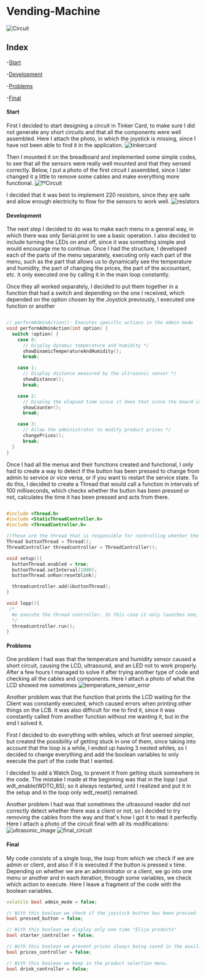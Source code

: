 # Vending-Machine
![Circuit](https://github.com/Ruben249/Vending-Machine/assets/102288264/f5f2649f-5cb5-4014-81be-882e3dd513ed)

## Index
-[Start](#start)

-[Development](#development)

-[Problems](#problems)

-[Final](#final)


#### Start
First I decided to start designing a circuit in Tinker Card, to make sure I did not generate any short circuits and that all the components were well assembled.
Here I attach the photo, in which the joystick is missing, since I have not been able to find it in the application.
![tinkercard](https://github.com/Ruben249/Vending-Machine/assets/102288264/e6459527-0087-4790-9a6b-de8bf26ad891)

Then I mounted it on the breadboard and implemented some simple codes, to see that all the sensors were really well mounted and that they sensed correctly.
Below, I put a photo of the first circuit I assembled, since I later changed it a little to remove some cables and make everything more functional.
![1ºCircuit](https://github.com/Ruben249/Vending-Machine/assets/102288264/10c3fb46-9dab-41f4-9a36-3181d2223296)

I decided that it was best to implement 220 resistors, since they are safe and allow enough electricity to flow for the sensors to work well.
![resistors](https://github.com/Ruben249/Vending-Machine/assets/102288264/81d17d79-c596-4fef-9fd4-e36685864b1a)



#### Development
The next step I decided to do was to make each menu in a general way, in which there was only Serial.print to see a basic operation. I also decided to include turning the LEDs on and off, since it was something simple and would encourage me to continue. Once I had the structure, I developed each of the parts of the menu separately, executing only each part of the menu, such as the part that allows us to dynamically see the temperature and humidity, the part of changing the prices, the part of the accountant, etc. it only executed one by calling it in the main loop constantly.

Once they all worked separately, I decided to put them together in a function that had a switch and depending on the one I received, which depended on the option chosen by the Joystick previously, I executed one function or another

``` cpp

// performAdminAction(): Executes specific actions in the admin mode
void performAdminAction(int option) {
  switch (option) {
    case 0:
      // Display dynamic temperature and humidity */
      showDinamicTemperatureAndHumidity();
      break;

    case 1:
      // Display distance measured by the ultrasonic sensor */
      showDistance();
      break;

    case 2:
      // Display the elapsed time since it does that since the board is booted */
      showCounter();
      break;

    case 3:
      // Allow the administrator to modify product prices */
      changePrices();
      break;
  }
}
```
Once I had all the menus and their functions created and functional, I only had to create a way to detect if the button has been pressed to change from admin to service or vice versa, or if you want to restart the service state. To do this, I decided to create a Thread that would call a function in intervals of 100 milliseconds, which checks whether the button has been pressed or not, calculates the time it has been pressed and acts from there.

``` cpp

#include <Thread.h>
#include <StaticThreadController.h>
#include <ThreadController.h>

//These are the thread that is responsible for controlling whether the button has been pressed and its controller.
Thread buttonThread = Thread();
ThreadController threadcontroller = ThreadController();

void setup(){
  buttonThread.enabled = true;
  buttonThread.setInterval(1000);
  buttonThread.onRun(resetblink);

  threadcontroller.add(&buttonThread);
}

void lopp(){
 /*
  We execute the thread controller. In this case it only launches one, which is the one that checks if the button has been pressed or not.
  */
  threadcontroller.run();
}
```

#### Problems
One problem I had was that the temperature and humidity sensor caused a short circuit, causing the LCD, ultrasound, and an LED not to work properly. After a few hours I managed to solve it after trying another type of code and checking all the cables and components.
Here I attach a photo of what the LCD showed me sometimes
![temperature_sensor_error](https://github.com/Ruben249/Vending-Machine/assets/102288264/f3b22a54-4fb7-4266-9ee0-e8642554f022)


Another problem was that the function that prints the LCD waiting for the Client was constantly executed, which caused errors when printing other things on the LCB. It was also difficult for me to find it, since it was constantly called from another function without me wanting it, but in the end I solved it.

First I decided to do everything with whiles, which at first seemed simpler, but created the possibility of getting stuck in one of them, since taking into account that the loop is a while, I ended up having 3 nested whiles, so I decided to change everything and add the boolean variables to only execute the part of the code that I wanted.

I decided to add a Watch Dog, to prevent it from getting stuck somewhere in the code. The mistake I made at the beginning was that in the lopp I put wdt_enable(WDTO_8S); so it always restarted, until I realized and put it in the setup and in the loop only wdt_reset() remained.

Another problem I had was that sometimes the ultrasound reader did not correctly detect whether there was a client or not, so I decided to try removing the cables from the way and that's how I got it to read it perfectly. Here I attach a photo of the circuit final with all its modifications:
![ultrasonic_image](https://github.com/Ruben249/Vending-Machine/assets/102288264/7174bd58-9284-468f-9999-08218e337d0a)
![final_circuit](https://github.com/Ruben249/Vending-Machine/assets/102288264/dbdec29a-7850-4e18-b31b-9dc6fbf8202f)


#### Final
My code consists of a single loop, the loop from which we check if we are admin or client, and also if it is executed if the button is pressed x time. Depending on whether we are an administrator or a client, we go into one menu or another and in each iteration, through some variables, we check which action to execute. Here I leave a fragment of the code with the boolean variables.

``` cpp
volatile bool admin_mode = false;

// With this boolean we check if the joystick button has been pressed
bool pressed_button = false;

// With this boolean we display only one time "Elija producto"
bool starter_controller = false;

// With this boolean we prevent prices always being saved in the auxiliary array
bool prices_controller = false;

// With this boolean we keep in the product selection menu.
bool drink_controller = false;
```
